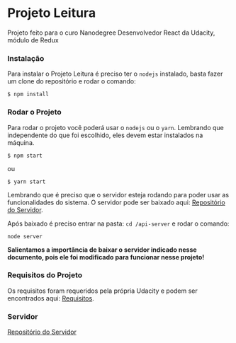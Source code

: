 # Projeto Leitura
Projeto feito para o curo Nanodegree Desenvolvedor React da Udacity, módulo de Redux

### Instalação
Para instalar o Projeto Leitura é preciso ter o `nodejs` instalado, basta fazer um clone do repositório e rodar o comando:

`$ npm install`

### Rodar o Projeto
Para rodar o projeto você poderá usar o `nodejs` ou o `yarn`. Lembrando que independente do que foi escolhido, eles devem estar instalados na máquina.

`$ npm start`

ou

`$ yarn start`

Lembrando que é preciso que o servidor esteja rodando para poder usar as funcionalidades do sistema.
O servidor pode ser baixado aqui: [Repositório do Servidor].

Após baixado é preciso entrar na pasta: `cd /api-server` e rodar o comando:

`node server` 

**Salientamos a importância de baixar o servidor indicado nesse documento, pois ele foi modificado para funcionar nesse projeto!**

### Requisitos do Projeto
Os requisitos foram requeridos pela própria Udacity e podem ser encontrados aqui: [Requisitos].

### Servidor
[Repositório do Servidor]

[Requisitos]: <https://review.udacity.com/#!/rubrics/1081/view>
[Repositório do Servidor]: <https://github.com/saulocalixto/reactnd-project-readable-starter>
